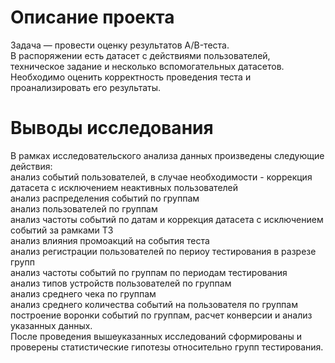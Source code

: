 # Описание проекта  
Задача — провести оценку результатов A/B-теста.  
В распоряжении есть датасет с действиями пользователей, техническое задание и несколько вспомогательных датасетов.  
Необходимо оценить корректность проведения теста и проанализировать его результаты.  

# Выводы исследования 
В рамках исследовательского анализа данных произведены следующие действия:  
анализ событий пользователей, в случае необходимости - коррекция датасета с исключением неактивных пользователей  
анализ распределения событий по группам  
анализ пользователей по группам  
анализ частоты событий по датам и коррекция датасета с исключением событий за рамками ТЗ  
анализ влияния промоакций на события теста  
анализ регистрации пользователей по периоу тестирования в разрезе групп  
анализ частоты событий по группам по периодам тестирования  
анализ типов устройств пользователей по группам  
анализ среднего чека по группам  
анализ среднего количества событий на пользователя по группам  
построение воронки событий по группам, расчет конверсии и анализ указанных данных.  
После проведения вышеуказанных исследований  сформированы и проверены статистические гипотезы относительно групп тестирования.
